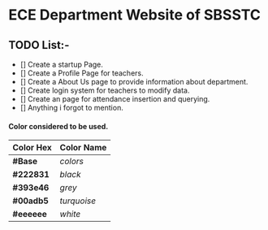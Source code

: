 # ECE Department Website of SBSSTC



## TODO List:-
- [] Create a startup Page.
- [] Create a Profile Page for teachers.
- [] Create a About Us page to provide information about department.
- [] Create login system for teachers to modify data.
- [] Create an page for attendance insertion and querying.
- [] Anything i forgot to mention. 

#### Color considered to be used.

Color Hex | Color Name
----------|-----------
**#Base** | *colors*
**#222831** | *black*
**#393e46** | *grey*
**#00adb5** | *turquoise*
**#eeeeee** | *white*